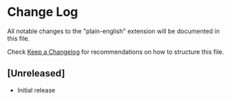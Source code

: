 # Change Log

All notable changes to the "plain-english" extension will be documented in this file.

Check [Keep a Changelog](http://keepachangelog.com/) for recommendations on how to structure this file.

## [Unreleased]

- Initial release